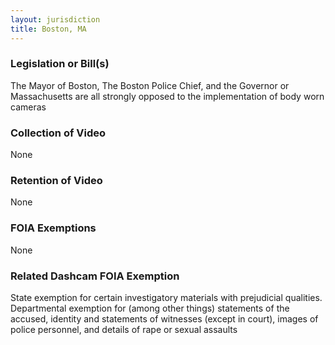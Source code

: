 ```yaml
---
layout: jurisdiction
title: Boston, MA
---
```


### Legislation or Bill(s)

The Mayor of Boston, The Boston Police Chief, and the Governor or Massachusetts are all strongly opposed to the implementation of body worn cameras

### Collection of Video

None

### Retention of Video

None

### FOIA Exemptions

None

### Related Dashcam FOIA Exemption

State exemption for certain investigatory materials with prejudicial qualities. Departmental exemption for (among other things) statements of the accused, identity and statements of witnesses (except in court), images of police personnel, and details of rape or sexual assaults
